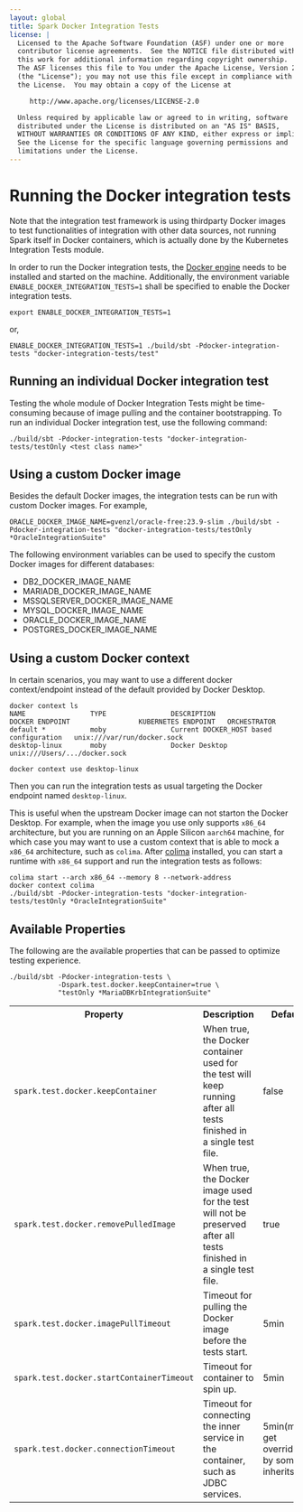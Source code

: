 ```yaml
---
layout: global
title: Spark Docker Integration Tests
license: |
  Licensed to the Apache Software Foundation (ASF) under one or more
  contributor license agreements.  See the NOTICE file distributed with
  this work for additional information regarding copyright ownership.
  The ASF licenses this file to You under the Apache License, Version 2.0
  (the "License"); you may not use this file except in compliance with
  the License.  You may obtain a copy of the License at

     http://www.apache.org/licenses/LICENSE-2.0

  Unless required by applicable law or agreed to in writing, software
  distributed under the License is distributed on an "AS IS" BASIS,
  WITHOUT WARRANTIES OR CONDITIONS OF ANY KIND, either express or implied.
  See the License for the specific language governing permissions and
  limitations under the License.
---
```


# Running the Docker integration tests

Note that the integration test framework is using thirdparty Docker images to test functionalities
of integration with other data sources, not running Spark itself in Docker containers, which is
actually done by the Kubernetes Integration Tests module.

In order to run the Docker integration tests, the [Docker engine](https://docs.docker.com/engine/installation/)
needs to be installed and started on the machine. Additionally, the environment variable
`ENABLE_DOCKER_INTEGRATION_TESTS=1` shall be specified to enable the Docker integration tests.

    export ENABLE_DOCKER_INTEGRATION_TESTS=1

or,

    ENABLE_DOCKER_INTEGRATION_TESTS=1 ./build/sbt -Pdocker-integration-tests "docker-integration-tests/test"

## Running an individual Docker integration test

Testing the whole module of Docker Integration Tests might be time-consuming because of image pulling and
the container bootstrapping. To run an individual Docker integration test, use the following command:

    ./build/sbt -Pdocker-integration-tests "docker-integration-tests/testOnly <test class name>"

## Using a custom Docker image

Besides the default Docker images, the integration tests can be run with custom Docker images. For example,

    ORACLE_DOCKER_IMAGE_NAME=gvenzl/oracle-free:23.9-slim ./build/sbt -Pdocker-integration-tests "docker-integration-tests/testOnly *OracleIntegrationSuite"

The following environment variables can be used to specify the custom Docker images for different databases:

- DB2_DOCKER_IMAGE_NAME
- MARIADB_DOCKER_IMAGE_NAME
- MSSQLSERVER_DOCKER_IMAGE_NAME
- MYSQL_DOCKER_IMAGE_NAME
- ORACLE_DOCKER_IMAGE_NAME
- POSTGRES_DOCKER_IMAGE_NAME

## Using a custom Docker context

In certain scenarios, you may want to use a different docker context/endpoint instead of the default provided by
Docker Desktop.

    docker context ls
    NAME                TYPE                DESCRIPTION                               DOCKER ENDPOINT                 KUBERNETES ENDPOINT   ORCHESTRATOR
    default *           moby                Current DOCKER_HOST based configuration   unix:///var/run/docker.sock
    desktop-linux       moby                Docker Desktop                            unix:///Users/.../docker.sock

    docker context use desktop-linux

Then you can run the integration tests as usual targeting the Docker endpoint named `desktop-linux`.

This is useful when the upstream Docker image can not starton the Docker Desktop. For example, when the image you
use only supports `x86_64` architecture, but you are running on an Apple Silicon `aarch64` machine, for which case
you may want to use a custom context that is able to mock a `x86_64` architecture, such as `colima`. After
[colima](https://github.com/abiosoft/colima) installed, you can start a runtime with `x86_64` support and run the
integration tests as follows:

    colima start --arch x86_64 --memory 8 --network-address
    docker context colima
    ./build/sbt -Pdocker-integration-tests "docker-integration-tests/testOnly *OracleIntegrationSuite"

## Available Properties

The following are the available properties that can be passed to optimize testing experience.

    ./build/sbt -Pdocker-integration-tests \
                -Dspark.test.docker.keepContainer=true \
                "testOnly *MariaDBKrbIntegrationSuite"

<table>
  <tr>
    <th>Property</th>
    <th>Description</th>
    <th>Default</th>
  </tr>
  <tr>
    <td><code>spark.test.docker.keepContainer</code></td>
    <td>
      When true, the Docker container used for the test will keep running after all tests finished in a single test file.
    </td>
    <td>false</td>
  </tr>
  <tr>
    <td><code>spark.test.docker.removePulledImage</code></td>
    <td>
      When true, the Docker image used for the test will not be preserved after all tests finished in a single test file.
    </td>
    <td>true</td>
  </tr>
  <tr>
    <td><code>spark.test.docker.imagePullTimeout</code></td>
    <td>
      Timeout for pulling the Docker image before the tests start.
    </td>
    <td>5min</td>
  </tr>
  <tr>
    <td><code>spark.test.docker.startContainerTimeout</code></td>
    <td>
      Timeout for container to spin up.
    </td>
    <td>5min</td>
  </tr>
  <tr>
    <td><code>spark.test.docker.connectionTimeout</code></td>
    <td>
      Timeout for connecting the inner service in the container, such as JDBC services.
    </td>
    <td>5min(might get overridden by some inherits)</td>
  </tr>
</table>
